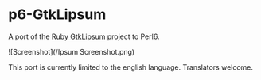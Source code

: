 # p6-GtkLipsum
A port of the [Ruby GtkLipsum](http://gtklipsum.sourceforge.net/) project to Perl6.

![Screenshot](/Ipsum Screenshot.png)

This port is currently limited to the english language. Translators welcome.
